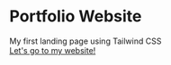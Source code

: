 # Portfolio Website
My first landing page using Tailwind CSS <br>
<a href="https://faykarr.vercel.app" target="_blank">Let's go to my website!</a>

